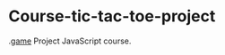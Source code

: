 # Course-tic-tac-toe-project
.[game](Course-tic-tac-toe-project/photoGit.png)
Project  JavaScript course.

